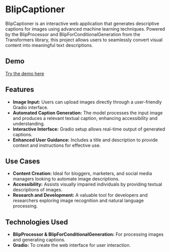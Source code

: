 # BlipCaptioner
BlipCaptioner is an interactive web application that generates descriptive captions for images using advanced machine learning techniques. Powered by the BlipProcessor and BlipForConditionalGeneration from the Transformers library, this project allows users to seamlessly convert visual content into meaningful text descriptions.



## Demo

[Try the demo here](https://huggingface.co/spaces/atheeralzhrani7/BlibCaptioner)

## Features

- **Image Input:** Users can upload images directly through a user-friendly Gradio interface.
- **Automated Caption Generation:** The model processes the input image and produces a relevant textual caption, enhancing accessibility and understanding.
- **Interactive Interface:** Gradio setup allows real-time output of generated captions.
- **Enhanced User Guidance:** Includes a title and description to provide context and instructions for effective use.

## Use Cases

- **Content Creation:** Ideal for bloggers, marketers, and social media managers looking to automate image descriptions.
- **Accessibility:** Assists visually impaired individuals by providing textual descriptions of images.
- **Research and Development:** A valuable tool for developers and researchers exploring image recognition and natural language processing.

## Technologies Used

- **BlipProcessor & BlipForConditionalGeneration:** For processing images and generating captions.
- **Gradio:** To create the web interface for user interaction.
